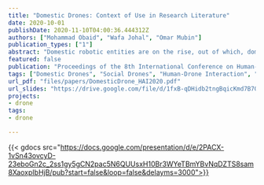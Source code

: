 ```yaml
---
title: "Domestic Drones: Context of Use in Research Literature"
date: 2020-10-01
publishDate: 2020-11-10T04:00:36.444312Z
authors: ["Mohammad Obaid", "Wafa Johal", "Omar Mubin"]
publication_types: ["1"]
abstract: "Domestic robotic entities are on the rise, out of which, domestic drones are taking place in our society as one of the upcoming interactive technologies that we will see in our daily lives. In this paper, we scope for research literature that addresses the use of domestic drones within our environments to understand the current usage as well as identifying future research directions. After performing a search based collection of relevant papers in the ACM digital library (N=61 papers), we analysed the drone's application areas, their interaction modalities, the target users, and the level of autonomy of the proposed systems. The results show interesting trends in the modalities of interaction (visual projection combined with hand/foot gestures) as well as important research gaps such as child-drone interaction, and the use of drones for healthcare or education, given that currently most use cases for domestic drones are generic in nature. "
featured: false
publication: "Proceedings of the 8th International Conference on Human-Agent Interaction (HAI '20)"
tags: ["Domestic Drones", "Social Drones", "Human-Drone Interaction", "Drone Applications"]
url_pdf: "files/papers/DomesticDrone_HAI2020.pdf"
url_slides: "https://drive.google.com/file/d/1fxB-qDHidb2tngBqicKmd7B7OseKPfB3/view?usp=sharing" 
projects:
- drone
tags:
- drone

---
```


{{< gdocs src="https://docs.google.com/presentation/d/e/2PACX-1vSn43ovcyD-23eboGn2c_2ss1gy5gCN2pac5N6QUUsxH10Br3WYeTBmYBvNqDZTS8sam8XaoxpIbHjB/pub?start=false&loop=false&delayms=3000">}}